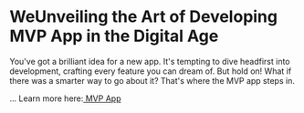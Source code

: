 # WeUnveiling the Art of Developing MVP App in the Digital Age

You've got a brilliant idea for a new app. It's tempting to dive headfirst into development, crafting every feature you can dream of. But hold on! What if there was a smarter way to go about it? That's where the MVP app steps in.

... Learn more here:[ MVP App]([url](https://wegile.com/insights/what-is-mvp-app.php)https://wegile.com/insights/what-is-mvp-app.php)
